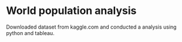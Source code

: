 # World population analysis
 Downloaded dataset from kaggle.com and conducted a analysis using python and tableau.
